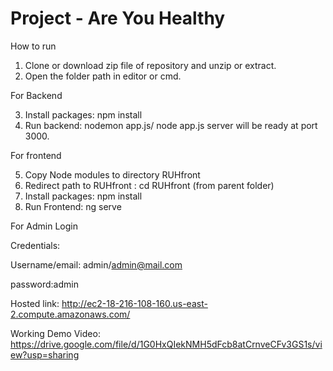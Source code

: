 # Project - Are You Healthy
How to run
1. Clone or download zip file of repository and unzip or extract.
2. Open the folder path in editor or cmd.

For Backend

3. Install packages: npm install
4. Run backend: nodemon app.js/ node app.js
server will be ready at port 3000.

For frontend

5. Copy Node modules to directory RUHfront
6. Redirect path to RUHfront : cd RUHfront (from parent folder)
7. Install packages: npm install
8. Run Frontend: ng serve

For Admin Login

Credentials:

Username/email: admin/admin@mail.com

password:admin

Hosted link: http://ec2-18-216-108-160.us-east-2.compute.amazonaws.com/

Working Demo Video: https://drive.google.com/file/d/1G0HxQIekNMH5dFcb8atCrnveCFv3GS1s/view?usp=sharing
